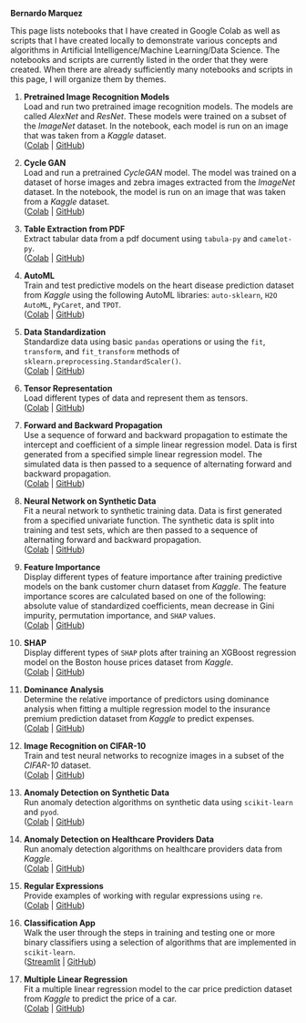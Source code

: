 **Bernardo Marquez** 

This page lists notebooks that I have created in Google Colab as well as scripts that I have created locally to demonstrate various concepts and algorithms in Artificial Intelligence/Machine Learning/Data Science. The notebooks and scripts are currently listed in the order that they were created. When there are already sufficiently many notebooks and scripts in this page, I will organize them by themes.

1. **Pretrained Image Recognition Models**  
Load and run two pretrained image recognition models. The models are called *AlexNet* and *ResNet*. These models were trained on a subset of the *ImageNet* dataset. In the notebook, each model is run on an image that was taken from a *Kaggle* dataset.  
(<a href="https://colab.research.google.com/drive/1sLkTThmtt-2VllfF-XnZ-Wi8rpcYZ26p?usp=sharing" target="_blank" rel="noopener noreferrer">Colab</a> | <a href="https://github.com/bern429/AI-ML-DS-Excursions/blob/main/000_pretrainedImageRecognitionModels/pretrainedImageRecognitionModels.ipynb" target="_blank" rel="noopener noreferrer">GitHub</a>)
   
2. **Cycle GAN**  
Load and run a pretrained *CycleGAN* model. The model was trained on a dataset of horse images and zebra images extracted from the *ImageNet* dataset. In the notebook, the model is run on an image that was taken from a *Kaggle* dataset.  
(<a href="https://colab.research.google.com/drive/13DJuCbOFmlbBpzy4ogVPwEUYRMrDbqYA?usp=sharing" target="_blank" rel="noopener noreferrer">Colab</a> | <a href="https://github.com/bern429/AI-ML-DS-Excursions/blob/main/001_cycleGAN/cycleGAN.ipynb" target="_blank" rel="noopener noreferrer">GitHub</a>)

3. **Table Extraction from PDF**  
Extract tabular data from a pdf document using `tabula-py` and `camelot-py`.  
(<a href="https://colab.research.google.com/drive/1rhVzA4qBoNf4z0NZ0Qb3GOXXjPkKPqmx?usp=sharing" target="_blank" rel="noopener noreferrer">Colab</a> | <a href="https://github.com/bern429/AI-ML-DS-Excursions/blob/main/002_tableExtractionFromPDF/tableExtractionFromPDF.ipynb" target="_blank" rel="noopener noreferrer">GitHub</a>)
 
4. **AutoML**  
Train and test predictive models on the heart disease prediction dataset from *Kaggle* using the following AutoML libraries: `auto-sklearn`, `H2O AutoML`, `PyCaret`, and `TPOT`.  
(<a href="https://colab.research.google.com/drive/11_xYY1-zCRo13LW-gKwJk3_XBbMSDwp5?usp=drive_link" target="_blank" rel="noopener noreferrer">Colab</a> | <a href="https://github.com/bmarquez429/AI-ML-DS-Excursions/tree/main/003_autoML" target="_blank" rel="noopener noreferrer">GitHub</a>)

5. **Data Standardization**  
Standardize data using basic `pandas` operations or using the `fit`, `transform`, and `fit_transform` methods of `sklearn.preprocessing.StandardScaler()`.  
(<a href="https://colab.research.google.com/drive/1J_WzeYM6ySVN0JyjgvQwoRLp-MAPtwhx?usp=sharing" target="_blank" rel="noopener noreferrer">Colab</a> | <a href="https://github.com/bern429/AI-ML-DS-Excursions/blob/main/004_dataStandardization/dataStandardization.ipynb" target="_blank" rel="noopener noreferrer">GitHub</a>)
   
6. **Tensor Representation**  
Load different types of data and represent them as tensors.  
(<a href="https://colab.research.google.com/drive/1anyc1ZZyqe41KDik8Mo95i9kLdNtUcao?usp=sharing" target="_blank" rel="noopener noreferrer">Colab</a> | <a href="https://github.com/bern429/AI-ML-DS-Excursions/blob/main/005_tensorRepresentation/tensorRepresentation.ipynb" target="_blank" rel="noopener noreferrer">GitHub</a>)

7. **Forward and Backward Propagation**  
Use a sequence of forward and backward propagation to estimate the intercept and coefficient of a simple linear regression model. Data is first generated from a specified simple linear regression model. The simulated data is then passed to a sequence of alternating forward and backward propagation.  
(<a href="https://colab.research.google.com/drive/10qo5H_ZvA4Lq5dKXN-YVYNv89x_WsMQF?usp=sharing" target="_blank" rel="noopener noreferrer">Colab</a> | <a href="https://github.com/bern429/AI-ML-DS-Excursions/blob/main/006_forwardBackwardPropagation/forwardBackwardPropagation.ipynb" target="_blank" rel="noopener noreferrer">GitHub</a>)
  
8. **Neural Network on Synthetic Data**  
Fit a neural network to synthetic training data. Data is first generated from a specified univariate function. The synthetic data is split into training and test sets, which are then passed to a sequence of alternating forward and backward propagation.  
(<a href="https://colab.research.google.com/drive/1XGyd3w9uujVBdEOY95ocCOzBnh3_2Fn0?usp=sharing" target="_blank" rel="noopener noreferrer">Colab</a> | <a href="https://github.com/bern429/AI-ML-DS-Excursions/blob/main/007_neuralNetworkOnSyntheticData/neuralNetworkOnSyntheticData.ipynb" target="_blank" rel="noopener noreferrer">GitHub</a>)
  
9. **Feature Importance**  
Display different types of feature importance after training predictive models on the bank customer churn dataset from *Kaggle*. The feature importance scores are calculated based on one of the following: absolute value of standardized coefficients, mean decrease in Gini impurity, permutation importance, and `SHAP` values.  
(<a href="https://colab.research.google.com/drive/1V7_oIL2TZvZkAdQbMvQtkgspHvsStgoY?usp=sharing" target="_blank" rel="noopener noreferrer">Colab</a> | <a href="https://github.com/bern429/AI-ML-DS-Excursions/blob/main/008_featureImportance/featureImportance.ipynb" target="_blank" rel="noopener noreferrer">GitHub</a>)
  
10. **SHAP**  
Display different types of `SHAP` plots after training an XGBoost regression model on the Boston house prices dataset from *Kaggle*.  
(<a href="https://colab.research.google.com/drive/1DPyuYi0A1mLqzJsQ594_zFz3nVoeF76s?usp=sharing" target="_blank" rel="noopener noreferrer">Colab</a> | <a href="https://github.com/bern429/AI-ML-DS-Excursions/blob/main/009_shap/shap.ipynb" target="_blank" rel="noopener noreferrer">GitHub</a>)

11. **Dominance Analysis**  
Determine the relative importance of predictors using dominance analysis when fitting a multiple regression model to the insurance premium prediction dataset from *Kaggle* to predict expenses.  
(<a href="https://colab.research.google.com/drive/19oVz5iEv36a-dyl1-ST-SUa8lnb6w4dH?usp=sharing" target="_blank" rel="noopener noreferrer">Colab</a> | <a href="https://github.com/bern429/AI-ML-DS-Excursions/blob/main/010_dominanceAnalysis/dominanceAnalysis.ipynb" target="_blank" rel="noopener noreferrer">GitHub</a>)

12. **Image Recognition on CIFAR-10**  
Train and test neural networks to recognize images in a subset of the *CIFAR-10* dataset.  
(<a href="https://colab.research.google.com/drive/1nMeL5ID6UBGzKAAWdB9MEB1K2oJ7Vy6I?usp=sharing" target="_blank" rel="noopener noreferrer">Colab</a> | <a href="https://github.com/bern429/AI-ML-DS-Excursions/blob/main/011_imageRecognitionOnCIFAR/imageRecognitionOnCIFAR.ipynb" target="_blank" rel="noopener noreferrer">GitHub</a>)

13. **Anomaly Detection on Synthetic Data**  
Run anomaly detection algorithms on synthetic data using `scikit-learn` and `pyod`.  
(<a href="https://colab.research.google.com/drive/1KO9yFX2ap08z91AmCb9OcxZVdO8CA_LA?usp=[sharing](https://colab.research.google.com/drive/11aF1g7O86iB9VvIglxZwHWQmkanSw8cm?usp=sharing)" target="_blank" rel="noopener noreferrer">Colab</a> | <a href="https://github.com/bmarquez429/AI-ML-DS-Excursions/blob/main/012_anomalyDetectionOnSyntheticData/anomalyDetectionOnSyntheticData.ipynb" target="_blank" rel="noopener noreferrer">GitHub</a>)

14. **Anomaly Detection on Healthcare Providers Data**  
Run anomaly detection algorithms on healthcare providers data from *Kaggle*.  
(<a href="https://colab.research.google.com/drive/1JIqCZJ1q9Kt4XMe01WCjbdFieeveSaeI?usp=sharing" target="_blank" rel="noopener noreferrer">Colab</a> | <a href="https://github.com/bmarquez429/AI-ML-DS-Excursions/blob/main/013_anomalyDetectionOnHealthcareProvidersData/anomalyDetectionOnHealthcareProvidersData.ipynb" target="_blank" rel="noopener noreferrer">GitHub</a>)

15. **Regular Expressions**  
Provide examples of working with regular expressions using `re`.  
(<a href="https://colab.research.google.com/drive/1YTfuakqArnW37PXgwu2lfarS5DXw40j5?usp=sharing" target="_blank" rel="noopener noreferrer">Colab</a> | <a href="https://github.com/bmarquez429/AI-ML-DS-Excursions/blob/main/014_regularExpressions/regularExpressions.ipynb" target="_blank" rel="noopener noreferrer">GitHub</a>)

16. **Classification App**  
Walk the user through the steps in training and testing one or more binary classifiers using a selection of algorithms that are implemented in `scikit-learn`.  
(<a href="https://scikit-learnclassification.streamlit.app/" target="_blank" rel="noopener noreferrer">Streamlit</a> | <a href="https://github.com/bmarquez429/Classification-App" target="_blank" rel="noopener noreferrer">GitHub</a>)

17. **Multiple Linear Regression**  
Fit a multiple linear regression model to the car price prediction dataset from *Kaggle* to predict the price of a car.  
(<a href="https://colab.research.google.com/drive/1dLCVQWpzO8qfBUnPky-E5T2kC9Uk8XBX?usp=sharing" target="_blank" rel="noopener noreferrer">Colab</a> | <a href="https://github.com/bmarquez429/AI-ML-DS-Excursions/blob/main/016_multipleLinearRegression/multipleLinearRegression.ipynb" target="_blank" rel="noopener noreferrer">GitHub</a>)


